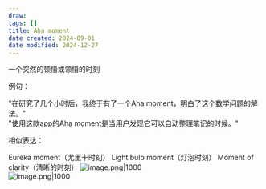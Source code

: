 ```yaml
---
draw:
tags: []
title: Aha moment
date created: 2024-09-01
date modified: 2024-12-27
---
```


一个突然的顿悟或领悟的时刻

例句：

"在研究了几个小时后，我终于有了一个Aha moment，明白了这个数学问题的解法。"  
"使用这款app的Aha moment是当用户发现它可以自动整理笔记的时候。"

相似表达：

Eureka moment（尤里卡时刻）
Light bulb moment（灯泡时刻）
Moment of clarity（清晰的时刻）
![image.png|1000](https://imagehosting4picgo.oss-cn-beijing.aliyuncs.com/imagehosting/fix-dir%2Fpicgo%2Fpicgo-clipboard-images%2F2024%2F11%2F15%2F15-11-13-468f0c7c0031741a693181c47a8bc780-202411151511124-f2c9b0.png)  
![image.png|1000](https://imagehosting4picgo.oss-cn-beijing.aliyuncs.com/imagehosting/fix-dir%2Fpicgo%2Fpicgo-clipboard-images%2F2024%2F11%2F15%2F15-12-06-26afdf4471dcff5c01a3472cffec351e-202411151512104-7dbb4e.png)

